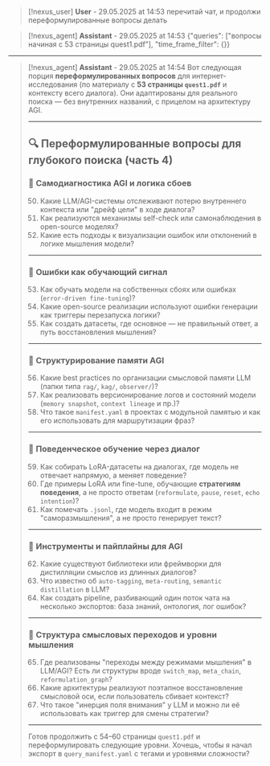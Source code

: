 >[!nexus_user] **User** - 29.05.2025 at 14:53
> перечитай чат, и продолжи переформулированные вопросы делать
<!-- UID: f36d6831-6d27-4533-959d-deceac5cee73 -->




>[!nexus_agent] **Assistant** - 29.05.2025 at 14:53
> {"queries": ["вопросы начиная с 53 страницы quest1.pdf"], "time_frame_filter": {}}
<!-- UID: fdc43dd6-62ad-4a20-a9f9-a3149c19546d -->

---

>[!nexus_agent] **Assistant** - 29.05.2025 at 14:54
> Вот следующая порция **переформулированных вопросов** для интернет-исследования (по материалу с **53 страницы `quest1.pdf`** и контексту всего диалога). Они адаптированы для реального поиска — без внутренних названий, с прицелом на архитектуру AGI.
> 
> ---
> 
> ## 🔍 Переформулированные вопросы для глубокого поиска (часть 4)
> 
> ### 🧠 Самодиагностика AGI и логика сбоев
> 
> 50. Какие LLM/AGI-системы отслеживают потерю внутреннего контекста или "дрейф цели" в ходе диалога?
> 51. Как реализуются механизмы self-check или самонаблюдения в open-source моделях?
> 52. Какие есть подходы к визуализации ошибок или отклонений в логике мышления модели?
> 
> ---
> 
> ### 🧬 Ошибки как обучающий сигнал
> 
> 53. Как обучать модели на собственных сбоях или ошибках (`error-driven fine-tuning`)?
> 54. Какие open-source реализации используют ошибки генерации как триггеры перезапуска логики?
> 55. Как создать датасеты, где основное — не правильный ответ, а путь восстановления мышления?
> 
> ---
> 
> ### 📁 Структурирование памяти AGI
> 
> 56. Какие best practices по организации смысловой памяти LLM (папки типа `rag/`, `kag/`, `observer/`)?
> 57. Как реализовать версионирование логов и состояний модели (`memory snapshot`, `context lineage` и пр.)?
> 58. Что такое `manifest.yaml` в проектах с модульной памятью и как его использовать для маршрутизации фраз?
> 
> ---
> 
> ### 💬 Поведенческое обучение через диалог
> 
> 59. Как собирать LoRA-датасеты на диалогах, где модель не отвечает напрямую, а меняет поведение?
> 60. Где примеры LoRA или fine-tune, обучающие **стратегиям поведения**, а не просто ответам (`reformulate`, `pause`, `reset`, `echo intention`)?
> 61. Как помечать `.jsonl`, где модель входит в режим "саморазмышления", а не просто генерирует текст?
> 
> ---
> 
> ### 🔧 Инструменты и пайплайны для AGI
> 
> 62. Какие существуют библиотеки или фреймворки для дистилляции смыслов из длинных диалогов?
> 63. Что известно об `auto-tagging`, `meta-routing`, `semantic distillation` в LLM?
> 64. Как создать pipeline, разбивающий один поток чата на несколько экспортов: база знаний, онтология, лог ошибок?
> 
> ---
> 
> ### 🧠 Структура смысловых переходов и уровни мышления
> 
> 65. Где реализованы "переходы между режимами мышления" в LLM/AGI? Есть ли структуры вроде `switch_map`, `meta_chain`, `reformulation_graph`?
> 66. Какие архитектуры реализуют поэтапное восстановление смысловой оси, если пользователь сбивает контекст?
> 67. Что такое "инерция поля внимания" у LLM и можно ли её использовать как триггер для смены стратегии?
> 
> ---
> 
> Готов продолжить с 54–60 страницы `quest1.pdf` и переформулировать следующие уровни. 
> Хочешь, чтобы я начал экспорт в `query_manifest.yaml` с тегами и уровнями сложности?
<!-- UID: aee55fea-73a2-4042-a024-444b782b61bc -->